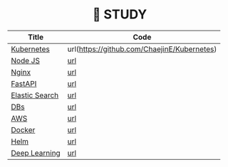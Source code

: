 <div align="center">
  
# 🔖 STUDY
  
| Title | Code | 
|  ---  | --- |
| [Kubernetes]() | url(https://github.com/ChaejinE/Kubernetes) |
| [Node JS]() | [url](https://github.com/ChaejinE/study-nodejs) |
| [Nginx]() | [url](https://github.com/ChaejinE/Nginx) |
| [FastAPI]() | [url](https://github.com/ChaejinE/fastapi-basic) |
| [Elastic Search]() | [url](https://github.com/ChaejinE/Elastic-Search) |
| [DBs]() | [url](https://github.com/ChaejinE/DBs) |
| [AWS]() | [url](https://github.com/ChaejinE/AWS) |
| [Docker]() | [url](https://github.com/ChaejinE/docker-practice) |
| [Helm]() | [url](https://github.com/ChaejinE/HelmChart) |
| [Deep Learning]() | [url](https://github.com/ChaejinE/DeepLearning) |

</div>
